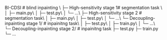 


BI-CDSI  # blind inpainting \\
├─ High-sensitivity   stage 1# segmentation task \\
│  ├─ main.py\\
│  ├─ test.py\\
│  └─ ...\\
├─ High-sensitivity  stage 2 # segmentation task\\
│  ├─ main.py\\
│  ├─ test.py\\
│  └─ ...\\
└─ Decoupling-inpainting stage 1/  # inpainitng task\\
│  ├─ test.py\\
│  ├─ train.py\\
│  └─ ...\\
└─ Decoupling-inpainting stage 2/  # inpainitng task
   ├─ test.py
   ├─ train.py
   └─ ...


   
